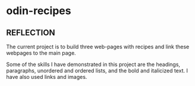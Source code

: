 # odin-recipes
## REFLECTION

The current project is to build three web-pages with recipes
and link these webpages to the main page.

Some of the skills I have demonstrated in this project are the
headings, paragraphs, unordered and ordered lists, and the
bold and italicized text. I have also used links and images.
